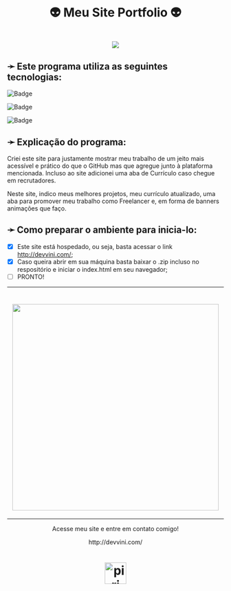 <h1 align="center">👽 Meu Site Portfolio 👽</h1>

<h1 align="center"> <img src="https://img.shields.io/badge/Status-Em_Manuntenção_🚧-%23fcfc30?style=for-the-badge&logo=gear)"> </h1>

<h2>➛ Este programa utiliza as seguintes tecnologias: </h2>

![Badge](https://img.shields.io/badge/Framework-Bootstrap-%237159c1?style=for-the-badge&logo=bootstrap)

![Badge](https://img.shields.io/badge/Estrutura-HTML-%237159c1?style=for-the-badge&logo=html5)

![Badge](https://img.shields.io/badge/Estilo-CSS-%237159c1?style=for-the-badge&logo=css3)

<h2>➛ Explicação do programa:</h2>
<p>
  Criei este site para justamente mostrar meu trabalho de um jeito mais acessível e prático 
  do que o GitHub mas que agregue junto à plataforma mencionada. Incluso ao site adicionei uma aba de Currículo caso chegue em recrutadores.
</p>
<p>
  Neste site, indico meus melhores projetos, meu currículo atualizado, uma aba para promover meu trabalho como Freelancer e, em forma de banners animações que faço.
</p>

<h2>➛ Como preparar o ambiente para inicia-lo:</h2>

  - [x] Este site está hospedado, ou seja, basta acessar o link http://devvini.com/;
  - [x] Caso queira abrir em sua máquina basta baixar o .zip incluso no respositório e iniciar o index.html em seu navegador;
  - [ ] PRONTO!

<hr>
<h1 align="center"> <img align="center" height="480em" src="https://github.com/PiriDev/Site-Pessoal/blob/PiriProjects/devvini.png"> </h1>
<hr>
<p align="center">Acesse meu site e entre em contato comigo!</p>
<p align="center">http://devvini.com/</p>

<h1 align="center"><img alt="piri" title="Feito por VMG" src="https://devvini.com/media/logoAss.png" style="width:50px;"/></h1>
